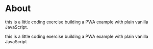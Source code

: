 # About
this is a little coding exercise building a PWA example with plain vanilla JavaScript.

this is a little coding exercise building a PWA example with plain vanilla JavaScript
